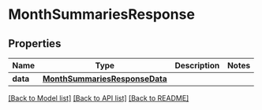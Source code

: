 # MonthSummariesResponse

## Properties
Name | Type | Description | Notes
------------ | ------------- | ------------- | -------------
**data** | [**MonthSummariesResponseData**](MonthSummariesResponseData.md) |  | 

[[Back to Model list]](../README.md#documentation-for-models) [[Back to API list]](../README.md#documentation-for-api-endpoints) [[Back to README]](../README.md)



